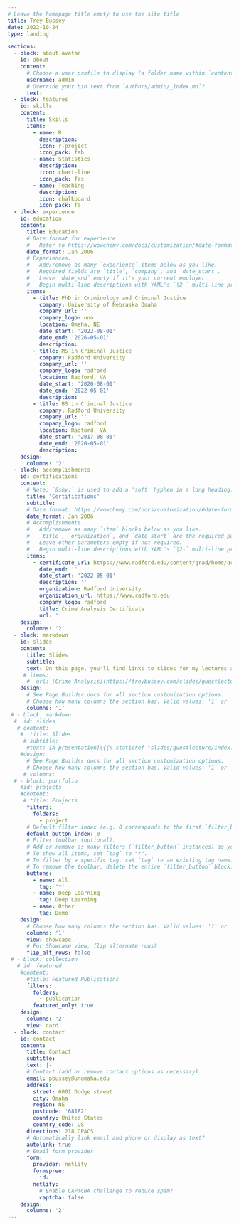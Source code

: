 ```yaml
---
# Leave the homepage title empty to use the site title
title: Trey Bussey
date: 2022-10-24
type: landing

sections:
  - block: about.avatar
    id: about
    content:
      # Choose a user profile to display (a folder name within `content/authors/`)
      username: admin
      # Override your bio text from `authors/admin/_index.md`?
      text: 
  - block: features
    id: skills
    content:
      title: Skills
      items:
        - name: R
          description: 
          icon: r-project
          icon_pack: fab
        - name: Statistics
          description: 
          icon: chart-line
          icon_pack: fas
        - name: Teaching
          description: 
          icon: chalkboard
          icon_pack: fa
  - block: experience
    id: education
    content:
      title: Education
      # Date format for experience
      #   Refer to https://wowchemy.com/docs/customization/#date-format
      date_format: Jan 2006
      # Experiences.
      #   Add/remove as many `experience` items below as you like.
      #   Required fields are `title`, `company`, and `date_start`.
      #   Leave `date_end` empty if it's your current employer.
      #   Begin multi-line descriptions with YAML's `|2-` multi-line prefix.
      items:
        - title: PhD in Criminology and Criminal Justice
          company: University of Nebraska Omaha
          company_url: ''
          company_logo: uno
          location: Omaha, NE
          date_start: '2022-08-01'
          date_end: '2026-05-01'
          description:
        - title: MS in Criminal Justice
          company: Radford University
          company_url: ''
          company_logo: radford
          location: Radford, VA
          date_start: '2020-08-01'
          date_end: '2022-05-01'
          description: 
        - title: BS in Criminal Justice
          company: Radford University
          company_url: ''
          company_logo: radford
          location: Radford, VA
          date_start: '2017-08-01'
          date_end: '2020-05-01'
          description: 
    design:
      columns: '2'
  - block: accomplishments
    id: certifications
    content:
      # Note: `&shy;` is used to add a 'soft' hyphen in a long heading.
      title: 'Certifications'
      subtitle:
      # Date format: https://wowchemy.com/docs/customization/#date-format
      date_format: Jan 2006
      # Accomplishments.
      #   Add/remove as many `item` blocks below as you like.
      #   `title`, `organization`, and `date_start` are the required parameters.
      #   Leave other parameters empty if not required.
      #   Begin multi-line descriptions with YAML's `|2-` multi-line prefix.
      items:
        - certificate_url: https://www.radford.edu/content/grad/home/academics/certificates/crime-analysis.html
          date_end: ''
          date_start: '2022-05-01'
          description: ''
          organization: Radford University
          organization_url: https://www.radford.edu
          company_logo: radford
          title: Crime Analysis Certificate
          url: ''
    design:
      columns: '2'
  - block: markdown
    id: slides
    content:
      title: Slides
      subtitle: 
      text: On this page, you'll find links to slides for my lectures and conference presentations
     # items:
      #  url: [Crime Analysis](https://treybussey.com/slides/guestlecture/index.html)
    design:
      # See Page Builder docs for all section customization options.
      # Choose how many columns the section has. Valid values: '1' or '2'.
      columns: '1'
 # - block: markdown
  #  id: slides
   # content:
    #  title: Slides
     # subtitle:
      #text: [A presentation]({{% staticref "slides/guestlecture/index.html" "newtab" %}}Download my slides{{% /staticref %}})
    #design:
      # See Page Builder docs for all section customization options.
      # Choose how many columns the section has. Valid values: '1' or '2'.
     # columns: 
  # - block: portfolio
    #id: projects
    #content:
     # title: Projects
      filters:
        folders:
          - project
      # Default filter index (e.g. 0 corresponds to the first `filter_button` instance below).
      default_button_index: 0
      # Filter toolbar (optional).
      # Add or remove as many filters (`filter_button` instances) as you like.
      # To show all items, set `tag` to "*".
      # To filter by a specific tag, set `tag` to an existing tag name.
      # To remove the toolbar, delete the entire `filter_button` block.
      buttons:
        - name: All
          tag: '*'
        - name: Deep Learning
          tag: Deep Learning
        - name: Other
          tag: Demo
    design:
      # Choose how many columns the section has. Valid values: '1' or '2'.
      columns: '1'
      view: showcase
      # For Showcase view, flip alternate rows?
      flip_alt_rows: false
 # - block: collection
   # id: featured
    #content:
      #title: Featured Publications
      filters:
        folders:
          - publication
        featured_only: true
    design:
      columns: '2'
      view: card
  - block: contact
    id: contact
    content:
      title: Contact
      subtitle:
      text: |-
      # Contact (add or remove contact options as necessary)
      email: pbussey@unomaha.edu
      address:
        street: 6001 Dodge street
        city: Omaha
        region: NE
        postcode: '68182'
        country: United States
        country_code: US
      directions: 218 CPACS
      # Automatically link email and phone or display as text?
      autolink: true
      # Email form provider
      form:
        provider: netlify
        formspree:
          id:
        netlify:
          # Enable CAPTCHA challenge to reduce spam?
          captcha: false
    design:
      columns: '2'
---
```

